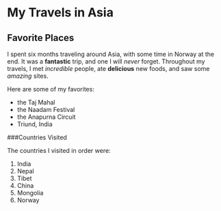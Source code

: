 # My Travels in Asia

## Favorite Places

I spent six months traveling around Asia, with some time in Norway at the end.
It was a **fantastic** trip, and one I will *never* forget.  Throughout my travels,
I met *incredible* people, ate **delicious** new foods, and saw some *amazing*
sites.

Here are some of my favorites:

* the Taj Mahal
* the Naadam Festival
* the Anapurna Circuit
* Triund, India

###Countries Visited

The countries I visited in order were:

1. India
2. Nepal
3. Tibet
4. China
5. Mongolia
6. Norway
